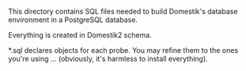 This directory contains SQL files needed to build Domestik's database environment in a PostgreSQL database.

Everything is created in Domestik2 schema.

*.sql declares objects for each probe. You may refine them to the ones you're using ... (obviously, it's harmless to install everything).
